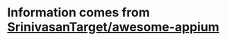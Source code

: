 # Information comes from [SrinivasanTarget/awesome-appium](https://github.com/SrinivasanTarget/awesome-appium)

